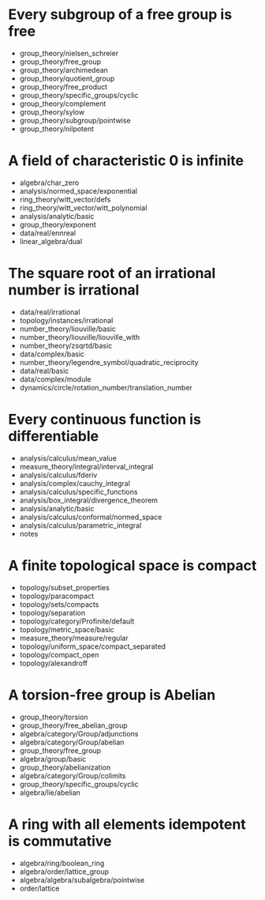 # Every subgroup of a free group is free
- group_theory/nielsen_schreier
- group_theory/free_group
- group_theory/archimedean
- group_theory/quotient_group
- group_theory/free_product
- group_theory/specific_groups/cyclic
- group_theory/complement
- group_theory/sylow
- group_theory/subgroup/pointwise
- group_theory/nilpotent

# A field of characteristic 0 is infinite
- algebra/char_zero
- analysis/normed_space/exponential
- ring_theory/witt_vector/defs
- ring_theory/witt_vector/witt_polynomial
- analysis/analytic/basic
- group_theory/exponent
- data/real/ennreal
- linear_algebra/dual

# The square root of an irrational number is irrational
- data/real/irrational
- topology/instances/irrational
- number_theory/liouville/basic
- number_theory/liouville/liouville_with
- number_theory/zsqrtd/basic
- data/complex/basic
- number_theory/legendre_symbol/quadratic_reciprocity
- data/real/basic
- data/complex/module
- dynamics/circle/rotation_number/translation_number

# Every continuous function is differentiable
- analysis/calculus/mean_value
- measure_theory/integral/interval_integral
- analysis/calculus/fderiv
- analysis/complex/cauchy_integral
- analysis/calculus/specific_functions
- analysis/box_integral/divergence_theorem
- analysis/analytic/basic
- analysis/calculus/conformal/normed_space
- analysis/calculus/parametric_integral
- notes

# A finite topological space is compact
- topology/subset_properties
- topology/paracompact
- topology/sets/compacts
- topology/separation
- topology/category/Profinite/default
- topology/metric_space/basic
- measure_theory/measure/regular
- topology/uniform_space/compact_separated
- topology/compact_open
- topology/alexandroff

# A torsion-free group is Abelian
- group_theory/torsion
- group_theory/free_abelian_group
- algebra/category/Group/adjunctions
- algebra/category/Group/abelian
- group_theory/free_group
- algebra/group/basic
- group_theory/abelianization
- algebra/category/Group/colimits
- group_theory/specific_groups/cyclic
- algebra/lie/abelian

# A ring with all elements idempotent is commutative
- algebra/ring/boolean_ring
- algebra/order/lattice_group
- algebra/algebra/subalgebra/pointwise
- order/lattice

